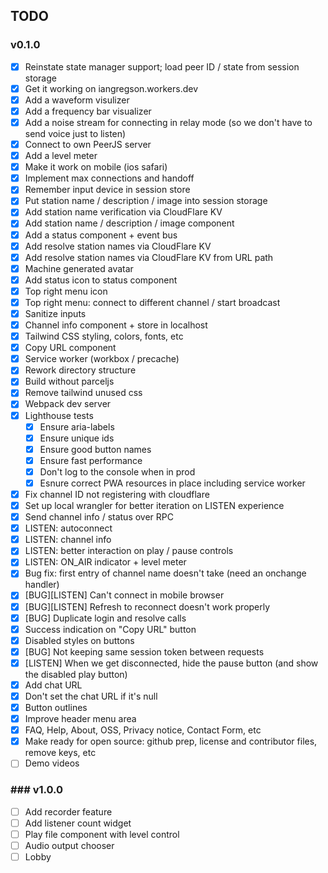 TODO
----

### v0.1.0

- [X] Reinstate state manager support; load peer ID / state from session storage
- [X] Get it working on iangregson.workers.dev
- [X] Add a waveform visulizer
- [X] Add a frequency bar visualizer
- [X] Add a noise stream for connecting in relay mode (so we don't have to send voice just to listen)
- [X] Connect to own PeerJS server
- [X] Add a level meter
- [X] Make it work on mobile (ios safari)
- [X] Implement max connections and handoff
- [X] Remember input device in session store
- [X] Put station name / description / image into session storage
- [X] Add station name verification via CloudFlare KV 
- [X] Add station name / description / image component
- [X] Add a status component + event bus
- [X] Add resolve station names via CloudFlare KV
- [X] Add resolve station names via CloudFlare KV from URL path
- [X] Machine generated avatar
- [X] Add status icon to status component
- [X] Top right menu icon
- [X] Top right menu: connect to different channel / start broadcast
- [X] Sanitize inputs
- [X] Channel info component + store in localhost
- [X] Tailwind CSS styling, colors, fonts, etc
- [X] Copy URL component
- [X] Service worker (workbox / precache)
- [X] Rework directory structure
- [X] Build without parceljs
- [X] Remove tailwind unused css
- [X] Webpack dev server
- [X] Lighthouse tests
  - [X] Ensure aria-labels
  - [X] Ensure unique ids
  - [X] Ensure good button names
  - [X] Ensure fast performance
  - [X] Don't log to the console when in prod
  - [X] Esnure correct PWA resources in place including service worker
- [X] Fix channel ID not registering with cloudflare
- [X] Set up local wrangler for better iteration on LISTEN experience
- [X] Send channel info / status over RPC
- [X] LISTEN: autoconnect
- [X] LISTEN: channel info
- [X] LISTEN: better interaction on play / pause controls
- [X] LISTEN: ON_AIR indicator + level meter
- [X] Bug fix: first entry of channel name doesn't take (need an onchange handler)
- [X] [BUG][LISTEN] Can't connect in mobile browser
- [X] [BUG][LISTEN] Refresh to reconnect doesn't work properly
- [X] [BUG] Duplicate login and resolve calls
- [X] Success indication on "Copy URL" button
- [X] Disabled styles on buttons
- [X] [BUG] Not keeping same session token between requests
- [X] [LISTEN] When we get disconnected, hide the pause button (and show the disabled play button)
- [X] Add chat URL
- [X] Don't set the chat URL if it's null
- [X] Button outlines
- [X] Improve header menu area
- [X] FAQ, Help, About, OSS, Privacy notice, Contact Form, etc
- [X] Make ready for open source: github prep, license and contributor files, remove keys, etc
- [ ] Demo videos

### ### v1.0.0

- [ ] Add recorder feature
- [ ] Add listener count widget
- [ ] Play file component with level control
- [ ] Audio output chooser
- [ ] Lobby